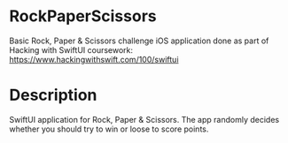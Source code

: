 # RockPaperScissors
Basic Rock, Paper & Scissors challenge iOS application done as part of Hacking with SwiftUI coursework: 
https://www.hackingwithswift.com/100/swiftui

# Description 
SwiftUI application for Rock, Paper & Scissors. The app randomly decides whether you should try to win or loose to score points.


